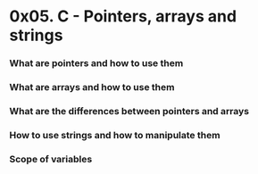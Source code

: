 # 0x05. C - Pointers, arrays and strings
### What are pointers and how to use them
### What are arrays and how to use them
### What are the differences between pointers and arrays
### How to use strings and how to manipulate them
### Scope of variables
